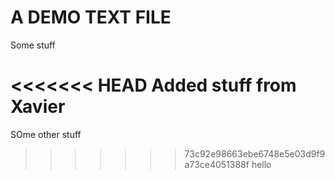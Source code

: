 # A DEMO TEXT FILE

Some stuff

<<<<<<< HEAD
Added stuff from Xavier
=======
SOme other stuff
>>>>>>> 73c92e98663ebe6748e5e03d9f9a73ce4051388f
hello 
